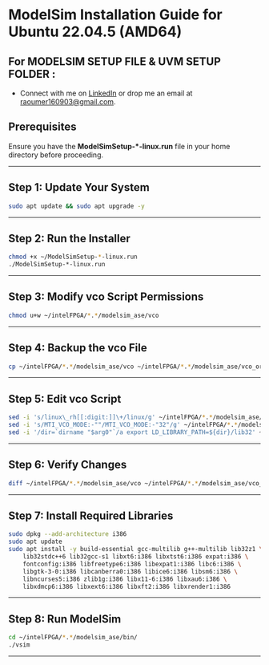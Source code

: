 # ModelSim Installation Guide for Ubuntu 22.04.5 (AMD64)
## For MODELSIM SETUP FILE & UVM SETUP FOLDER :
- Connect with me on [LinkedIn](https://www.linkedin.com/in/um16/) or drop me an email at [raoumer160903@gmail.com](mailto:raoumer160903@gmail.com).

## Prerequisites
Ensure you have the **ModelSimSetup-*-linux.run** file in your home directory before proceeding.

---

## Step 1: Update Your System

```bash
sudo apt update && sudo apt upgrade -y
```

---

## Step 2: Run the Installer

```bash
chmod +x ~/ModelSimSetup-*-linux.run
./ModelSimSetup-*-linux.run
```

---

## Step 3: Modify vco Script Permissions

```bash
chmod u+w ~/intelFPGA/*.*/modelsim_ase/vco
```

---

## Step 4: Backup the vco File

```bash
cp ~/intelFPGA/*.*/modelsim_ase/vco ~/intelFPGA/*.*/modelsim_ase/vco_original
```

---

## Step 5: Edit vco Script

```bash
sed -i 's/linux\_rh[[:digit:]]\+/linux/g' ~/intelFPGA/*.*/modelsim_ase/vco
sed -i 's/MTI_VCO_MODE:-""/MTI_VCO_MODE:-"32"/g' ~/intelFPGA/*.*/modelsim_ase/vco
sed -i '/dir=`dirname "$arg0"`/a export LD_LIBRARY_PATH=${dir}/lib32' ~/intelFPGA/*.*/modelsim_ase/vco
```

---

## Step 6: Verify Changes

```bash
diff ~/intelFPGA/*.*/modelsim_ase/vco ~/intelFPGA/*.*/modelsim_ase/vco_original
```

---

## Step 7: Install Required Libraries

```bash
sudo dpkg --add-architecture i386
sudo apt update
sudo apt install -y build-essential gcc-multilib g++-multilib lib32z1 \
    lib32stdc++6 lib32gcc-s1 libxt6:i386 libxtst6:i386 expat:i386 \
    fontconfig:i386 libfreetype6:i386 libexpat1:i386 libc6:i386 \
    libgtk-3-0:i386 libcanberra0:i386 libice6:i386 libsm6:i386 \
    libncurses5:i386 zlib1g:i386 libx11-6:i386 libxau6:i386 \
    libxdmcp6:i386 libxext6:i386 libxft2:i386 libxrender1:i386
```

---

## Step 8: Run ModelSim

```bash
cd ~/intelFPGA/*.*/modelsim_ase/bin/
./vsim
```

---


